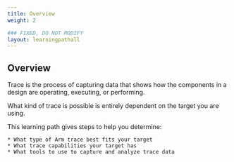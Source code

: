 ```yaml
---
title: Overview
weight: 2

### FIXED, DO NOT MODIFY
layout: learningpathall
---
```


## Overview
Trace is the process of capturing data that shows how the components in a design are operating, executing, or performing.

What kind of trace is possible is entirely dependent on the target you are using.

This learning path gives steps to help you determine:

    * What type of Arm trace best fits your target
    * What trace capabilities your target has
    * What tools to use to capture and analyze trace data
